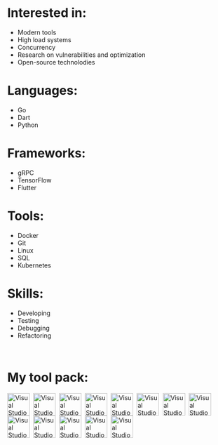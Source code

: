 # Interested in:

- Modern tools
- High load systems
- Concurrency 
- Research on vulnerabilities and optimization
- Open-source technolodies

# Languages:

- Go
- Dart
- Python

# Frameworks:

- gRPC
- TensorFlow
- Flutter

# Tools:

- Docker
- Git
- Linux
- SQL
- Kubernetes

# Skills:

- Developing
- Testing
- Debugging
- Refactoring


<br />

# My tool pack:

<img align="left" alt="Visual Studio Code" width="51px" height="51px" src="https://juststickers.in/wp-content/uploads/2016/07/go-programming-language.png" />
<img align="left" alt="Visual Studio Code" width="2.1px" src="https://upload.wikimedia.org/wikipedia/commons/5/59/Empty.png" />


<img align="left" alt="Visual Studio Code" width="51px"  height="51px" src="https://upload.wikimedia.org/wikipedia/commons/7/7e/Dart-logo.png" />
<img align="left" alt="Visual Studio Code" width="2.1px" src="https://upload.wikimedia.org/wikipedia/commons/5/59/Empty.png" />



<img align="left" alt="Visual Studio Code" width="51px"  height="51px" src="https://image.flaticon.com/icons/png/512/1822/1822899.png" />
<img align="left" alt="Visual Studio Code" width="2.1px" src="https://upload.wikimedia.org/wikipedia/commons/5/59/Empty.png" />



<img align="left" alt="Visual Studio Code" width="51px"  height="51px" src="https://stickker.net/wp-content/uploads/2018/11/flutter.png-578x578.png" />
<img align="left" alt="Visual Studio Code" width="2.1px" src="https://upload.wikimedia.org/wikipedia/commons/5/59/Empty.png" />


<img align="left" alt="Visual Studio Code" width="51px"  height="51px" src="https://cdn.freebiesupply.com/logos/large/2x/leveldb-logo-png-transparent.png" />
<img align="left" alt="Visual Studio Code" width="2.1px" src="https://upload.wikimedia.org/wikipedia/commons/5/59/Empty.png" />


<img align="left" alt="Visual Studio Code" width="51px"  height="51px" src="https://i1.wp.com/techxposer.com/wp-content/uploads/2019/12/grpc-icon.png?fit=626%2C664" />
<img align="left" alt="Visual Studio Code" width="2.1px" src="https://upload.wikimedia.org/wikipedia/commons/5/59/Empty.png" />


<img align="left" alt="Visual Studio Code" width="51px"  height="51px" src="https://upload.wikimedia.org/wikipedia/commons/thumb/2/2d/Visual_Studio_Code_1.18_icon.svg/1200px-Visual_Studio_Code_1.18_icon.svg.png" />
<img align="left" alt="Visual Studio Code" width="2.1px" src="https://upload.wikimedia.org/wikipedia/commons/5/59/Empty.png" />



<img align="left" alt="Visual Studio Code" width="51px"  height="51px" src="https://upload.wikimedia.org/wikipedia/commons/thumb/2/2d/Tensorflow_logo.svg/1200px-Tensorflow_logo.svg.png" />
<img align="left" alt="Visual Studio Code" width="2.1px" src="https://upload.wikimedia.org/wikipedia/commons/5/59/Empty.png" />




<img align="left" alt="Visual Studio Code" width="51px"  height="51px" src="https://www.drupal.org/files/project-images/rain-drop-hi.png" />
<img align="left" alt="Visual Studio Code" width="2.1px" src="https://upload.wikimedia.org/wikipedia/commons/5/59/Empty.png" />



<img align="left" alt="Visual Studio Code" width="51px"  height="51px" src="https://www.docker.com/sites/default/files/d8/2019-07/vertical-logo-monochromatic.png" />
<img align="left" alt="Visual Studio Code" width="2.1px" src="https://upload.wikimedia.org/wikipedia/commons/5/59/Empty.png" />


<img align="left" alt="Visual Studio Code" width="51px"  height="51px" src="https://upload.wikimedia.org/wikipedia/commons/0/00/Kubernetes_%28container_engine%29.png" />
<img align="left" alt="Visual Studio Code" width="2.1px" src="https://upload.wikimedia.org/wikipedia/commons/5/59/Empty.png" />



<img align="left" alt="Visual Studio Code" width="51px"  height="51px" src="https://upload.wikimedia.org/wikipedia/commons/thumb/2/29/Postgresql_elephant.svg/1200px-Postgresql_elephant.svg.png" />
<img align="left" alt="Visual Studio Code" width="2.1px" src="https://upload.wikimedia.org/wikipedia/commons/5/59/Empty.png" />



<img align="left" alt="Visual Studio Code" width="51px"  height="51px" src="https://git-scm.com/images/logos/downloads/Git-Icon-1788C.png" />

<br /><br />


<br />



